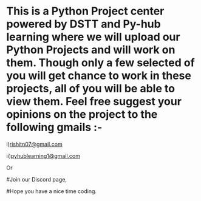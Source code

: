 # This is a Python Project center powered by DSTT and Py-hub learning where we will upload our Python Projects and will work on them. Though only a few selected of you will get chance to work in these projects, all of you will be able to view them. Feel free suggest your opinions on the project to the following gmails :-

i)rishitn07@gmail.com

ii)pyhublearning1@gmail.com

Or

#Join our Discord page,


#Hope you have a nice time coding.
